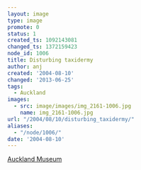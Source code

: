 ```yaml
---
layout: image
type: image
promote: 0
status: 1
created_ts: 1092143081
changed_ts: 1372159423
node_id: 1006
title: Disturbing taxidermy
author: anj
created: '2004-08-10'
changed: '2013-06-25'
tags:
  - Auckland
images:
  - src: image/images/img_2161-1006.jpg
    name: img_2161-1006.jpg
url: "/2004/08/10/disturbing_taxidermy/"
aliases:
  - "/node/1006/"
date: '2004-08-10'
---
```

[Auckland Museum](http://www.aucklandmuseum.com/)
